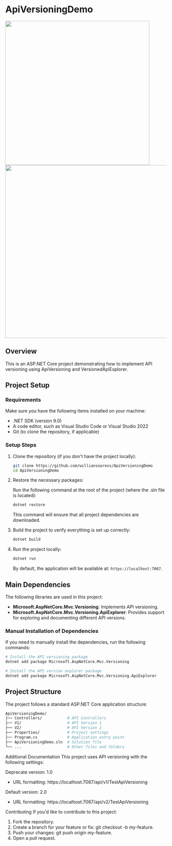 # ApiVersioningDemo

<img src="https://github.com/user-attachments/assets/9abd58ab-a626-41ef-bed9-a217f215092a" width="450" />
<img src="https://github.com/user-attachments/assets/9bc5e78e-fab8-429a-b611-a278a0d8d298" width="540" />

## Overview

This is an ASP.NET Core project demonstrating how to implement API versioning using ApiVersioning and VersionedApiExplorer.

## Project Setup

### Requirements

Make sure you have the following items installed on your machine:

- .NET SDK (version 9.0)
- A code editor, such as Visual Studio Code or Visual Studio 2022
- Git (to clone the repository, if applicable)

### Setup Steps

1. Clone the repository (if you don't have the project locally):

    ```bash
    git clone https://github.com/williansoaress/ApiVersioningDemo
    cd ApiVersioningDemo
    ```

2. Restore the necessary packages:

    Run the following command at the root of the project (where the .sln file is located):

    ```bash
    dotnet restore
    ```

    This command will ensure that all project dependencies are downloaded.

3. Build the project to verify everything is set up correctly:

    ```bash
    dotnet build
    ```

4. Run the project locally:

    ```bash
    dotnet run
    ```

    By default, the application will be available at: `https://localhost:7067`.

## Main Dependencies

The following libraries are used in this project:

- **Microsoft.AspNetCore.Mvc.Versioning**: Implements API versioning.
- **Microsoft.AspNetCore.Mvc.Versioning.ApiExplorer**: Provides support for exploring and documenting different API versions.

### Manual Installation of Dependencies

If you need to manually install the dependencies, run the following commands:

```bash
# Install the API versioning package
dotnet add package Microsoft.AspNetCore.Mvc.Versioning

# Install the API version explorer package
dotnet add package Microsoft.AspNetCore.Mvc.Versioning.ApiExplorer
```

## Project Structure
The project follows a standard ASP.NET Core application structure:
```bash
ApiVersioningDemo/
├── Controllers/           # API Controllers
├── V1/                    # API Version 1
├── V2/                    # API Version 2
├── Properties/            # Project settings
├── Program.cs             # Application entry point
├── ApiVersioningDemo.sln  # Solution file
└── ...                    # Other files and folders
```
Additional Documentation
This project uses API versioning with the following settings:

Deprecate version: 1.0
- URL formatting: https://localhost:7067/api/v1/TestApiVersioning 

Default version: 2.0
- URL formatting: https://localhost:7067/api/v2/TestApiVersioning 

Contributing
If you'd like to contribute to this project:

1. Fork the repository.
2. Create a branch for your feature or fix: git checkout -b my-feature.
3. Push your changes: git push origin my-feature.
4. Open a pull request.

